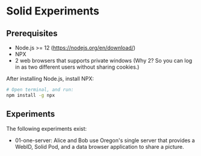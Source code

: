 # Solid Experiments

## Prerequisites

*  Node.js >= 12 (<https://nodejs.org/en/download/>)
* NPX
* 2 web browsers that supports private windows (Why 2? So you can log in as two different users without sharing cookies.)

After installing Node.js, install NPX:

```bash
# Open terminal, and run:
npm install -g npx
```

## Experiments

The following experiments exist:

* 01-one-server: Alice and Bob use Oregon's single server that provides a WebID, Solid Pod, and a data browser application to share a picture.
